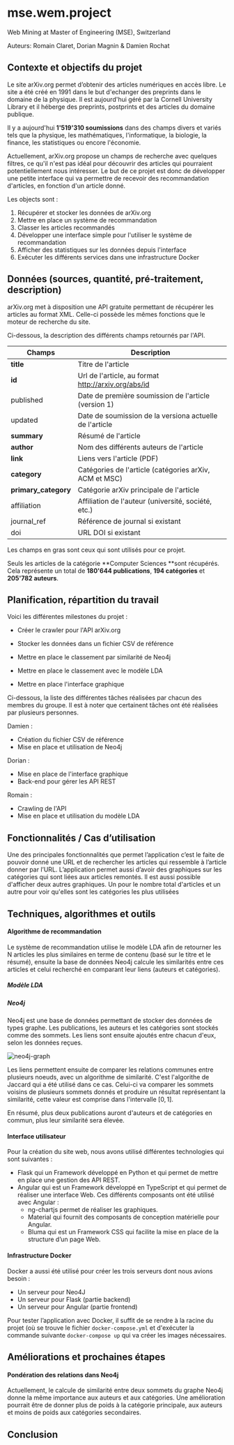 # mse.wem.project
Web Mining at Master of Engineering (MSE), Switzerland

Auteurs: Romain Claret, Dorian Magnin & Damien Rochat


## Contexte et objectifs du projet

Le site arXiv.org permet d’obtenir des articles numériques en accès libre. Le site a été créé en 1991 dans le but d'echanger des preprints dans le domaine de la physique. Il est aujourd'hui géré par la Cornell University Library et il héberge des preprints, postprints et des articles du domaine publique.

Il y a aujourd'hui **1'519'310 soumissions** dans des champs divers et variés tels que la physique, les mathématiques, l'informatique, la biologie, la finance, les statistiques ou encore l'économie.

Actuellement, arXiv.org propose un champs de recherche avec quelques filtres, ce qu'il n'est pas idéal pour découvrir des articles qui pourraient potentiellement nous intéresser. Le but de ce projet est donc de développer une petite interface qui va permettre de recevoir des recommandation d'articles, en fonction d'un article donné.

Les objects sont :

1. Récupérer et stocker les données de arXiv.org
2. Mettre en place un système de recommandation
3. Classer les articles recommandés
4. Développer une interface simple pour l'utiliser le système de recommandation
5. Afficher des statistiques sur les données depuis l'interface
6. Exécuter les différents services dans une infrastructure Docker

## Données (sources, quantité, pré-traitement, description)

arXiv.org met à disposition une API gratuite permettant de récupérer les articles au format XML. Celle-ci possède les mêmes fonctions que le moteur de recherche du site.

Ci-dessous, la description des différents champs retournés par l'API.

| Champs               | Description                                             |
| -------------------- | ------------------------------------------------------- |
| **title**            | Titre de l'article                                      |
| **id**               | Url de l'article, au format http://arxiv.org/abs/id     |
| published            | Date de première soumission de l'article (version 1)    |
| updated              | Date de soumission de la versiona actuelle de l'article |
| **summary**          | Résumé de l'article                                     |
| **author**           | Nom des différents auteurs de l'article                 |
| **link**             | Liens vers l'article (PDF)                              |
| **category**         | Catégories de l'article (catégories arXiv, ACM et MSC)  |
| **primary_category** | Catégorie arXiv principale de l'article                 |
| affiliation          | Affiliation de l'auteur (université, société, etc.)     |
| journal_ref          | Référence de journal si existant                        |
| doi                  | URL DOI si existant                                     |

Les champs en gras sont ceux qui sont utilisés pour ce projet.

Seuls les articles de la catégorie **Computer Sciences **sont récupérés. Cela représente un total de **180'644 publications**, **194 catégories** et **205'782 auteurs**.

## Planification, répartition du travail
Voici les différentes milestones du projet :

- Créer le crawler pour l'API arXiv.org
- Stocker les données dans un fichier CSV de référence
- Mettre en place le classement par similarité de Neo4j

- Mettre en place le classement avec le modèle LDA
- Mettre en place l'interface graphique

Ci-dessous, la liste des différentes tâches réalisées par chacun des membres du groupe. Il est à noter que certainent tâches ont été réalisées par plusieurs personnes.

Damien :

- Création du fichier CSV de référence
- Mise en place et utilisation de Neo4j

Dorian :

- Mise en place de l'interface graphique 
- Back-end pour gérer les API REST

Romain :

- Crawling de l'API
- Mise en place et utilisation du modèle LDA

## Fonctionnalités / Cas d’utilisation
Une des principales fonctionnalités que permet l’application c’est le faite de pouvoir donné une URL et 
de rechercher les articles qui ressemble à l’article donner par l’URL. 
L’application permet aussi d’avoir des graphiques sur les catégories qui sont liées aux articles remontés. 
Il est aussi possible d'afficher deux autres graphiques. 
Un pour le nombre total d'articles et un autre pour voir qu'elles sont les catégories les plus utilisées



## Techniques, algorithmes et outils

#### Algorithme de recommandation

Le système de recommandation utilise le modèle LDA afin de retourner les N articles les plus similaires en terme de contenu (basé sur le titre et le résumé), ensuite la base de données Neo4j calcule les similarités entre ces articles et celui recherché en comparant leur liens (auteurs et catégories).

##### Modèle LDA

##### Neo4j

Neo4j est une base de données permettant de stocker des données de types graphe. Les publications, les auteurs et les catégories sont stockés comme des sommets. Les liens sont ensuite ajoutés entre chacun d'eux, selon les données reçues.

![neo4j-graph](/Users/damien/Cours/Master/WEM/Project/images/neo4j-graph.png)

Les liens permettent ensuite de comparer les relations communes entre plusieurs noeuds, avec un algorithme de similarité. C'est l'algorithe de Jaccard qui a été utilisé dans ce cas. Celui-ci va comparer les sommets voisins de plusieurs sommets donnés et produire un résultat représentant la similarité, cette valeur est comprise dans l'intervalle $[0,1]$.

En résumé, plus deux publications auront d'auteurs et de catégories en commun, plus leur similarité sera élevée.

#### Interface utilisateur

Pour la création du site web, nous avons utilisé différentes technologies qui sont suivantes :

- Flask qui un Framework développé en Python et qui permet de mettre en place une gestion des API REST.
- Angular qui est un Framework développé en TypeScript et qui permet de réaliser une interface Web. 
  Ces différents composants ont été utilisé avec Angular : 
  - ng-chartjs permet de réaliser les graphiques.
  - Material qui fournit des composants de conception matérielle pour Angular.
  - Bluma qui est un Framework CSS qui facilite la mise en place de la structure d’un page Web.

#### Infrastructure Docker

Docker a aussi été utilisé pour créer les trois serveurs dont nous avions besoin :

- Un serveur pour Neo4J
- Un serveur pour Flask (partie backend)
- Un serveur pour Angular (partie frontend)

Pour tester l’application avec Docker, il suffit de se rendre à la racine du projet (où se trouve le fichier `docker-compose.yml` et d'exécuter la commande suivante `docker-compose up` qui va créer les images nécessaires.

## Améliorations et prochaines étapes

#### Pondération des relations dans Neo4j

Actuellement, le calcule de similarité entre deux sommets du graphe Neo4j donne la même importance aux auteurs et aux catégories. Une amélioration pourrait être de donner plus de poids à la catégorie principale, aux auteurs et moins de poids aux catégories secondaires.


## Conclusion

